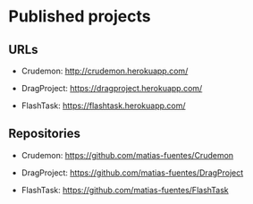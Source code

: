 # Published projects

## URLs

- Crudemon: http://crudemon.herokuapp.com/

- DragProject: https://dragproject.herokuapp.com/

- FlashTask: https://flashtask.herokuapp.com/

## Repositories

- Crudemon: https://github.com/matias-fuentes/Crudemon

- DragProject: https://github.com/matias-fuentes/DragProject

- FlashTask: https://github.com/matias-fuentes/FlashTask
